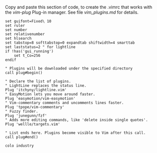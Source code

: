 Copy and paste this section of code, to create the .vimrc that works with 
the *vim-plug* Plug-in manager. See file *vim_plugins.md* for details.
```
set guifont=Fixed\ 10
set ruler
set number
set relativenumber
set hlsearch
set tabstop=8 softtabstop=0 expandtab shiftwidth=4 smarttab
set laststatus=2 " for lightline
if !has('gui_running')
    set t_Co=256
endif

" Plugins will be downloaded under the specified directory
call plug#begin()

" Declare the list of plugins.
" LightLine replaces the status line.
Plug 'itchyny/lightline.vim'
" EasyMotion lets you move around faster.
Plug 'easymotion/vim-easymotion'
" Vim-commentary comments and uncomments lines faster.
Plug 'tpope/vim-commentary'
" Fuzzy finder.
Plug 'junegunn/fzf'
" Adds more editing commands, like 'delete inside single quotes'.
Plug 'wellle/targets.vim'

" List ends here. Plugins become visible to Vim after this call.
call plug#end()

colo industry
```
